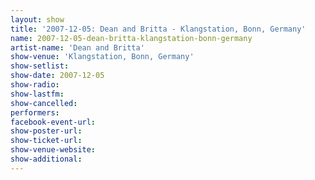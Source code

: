 ```yaml
---
layout: show
title: '2007-12-05: Dean and Britta - Klangstation, Bonn, Germany'
name: 2007-12-05-dean-britta-klangstation-bonn-germany
artist-name: 'Dean and Britta'
show-venue: 'Klangstation, Bonn, Germany'
show-setlist: 
show-date: 2007-12-05
show-radio: 
show-lastfm: 
show-cancelled: 
performers: 
facebook-event-url: 
show-poster-url: 
show-ticket-url: 
show-venue-website: 
show-additional: 
---
```


